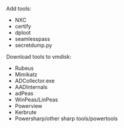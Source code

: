 

Add tools:
- NXC
- certify
- dploot
- seamlesspass
- secretdump.py


Download tools to vmdisk:
- Rubeus
- Mimikatz
- ADCollector.exe
- AADInternals
- adPeas
- WinPeas/LinPeas
- Powerview
- Kerbrute
- Powersharp/other sharp tools/powertools
